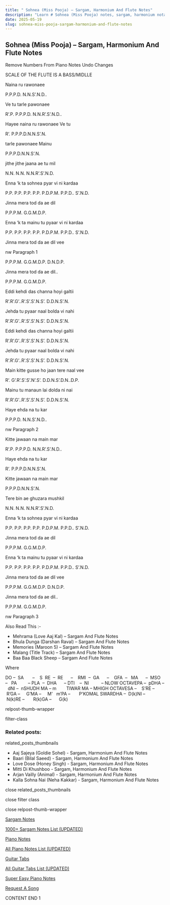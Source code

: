 ```yaml
---
title: " Sohnea (Miss Pooja) – Sargam, Harmonium And Flute Notes"
description: "Learn # Sohnea (Miss Pooja) notes, sargam, harmonium notations and flute notes. Easy step-by-step tutorial for beginners."
date: 2025-05-19
slug: sohnea-miss-pooja-sargam-harmonium-and-flute-notes
---
```


## Sohnea (Miss Pooja) – Sargam, Harmonium And Flute Notes

Remove Numbers From Piano Notes
Undo Changes

SCALE OF THE FLUTE IS A BASS/MIDLLE

Naina ru rawonaee

P.P.P.D. N.N.S’.N.D..

Ve tu tarle pawonaee

R’.P. P.P.P.D. N.N.R’.S’.N.D..

Hayee naina ru rawonaee Ve tu

R’. P.P.P.D.N.N.S’.N.

tarle pawonaee Mainu

P.P.P.D.N.N.S’.N.

jithe jithe jaana ae tu mil

N.N. N.N. N.N.R’.S’.N.D.

Enna ‘k ta sohnea pyar vi ni kardaa

P.P. P.P. P.P. P.P. P.D.P.M. P.P.D.. S’.N.D.

Jinna mera tod da ae dil

P.P.P.M. G.G.M.D.P.

Enna ‘k ta mainu tu pyaar vi ni kardaa

P.P. P.P. P.P. P.P. P.D.P.M. P.P.D.. S’.N.D.

Jinna mera tod da ae dil vee

nw Paragraph 1

P.P.P.M. G.G.M.D.P. D.N.D.P.

Jinna mera tod da ae dil..

P.P.P.M. G.G.M.D.P.

Eddi kehdi das channa hoyi galtii

R’.R’.G’..R’.S’.S’.N.S’. D.D.N.S’.N.

Jehda tu pyaar naal bolda vi nahi

R’.R’.G’..R’.S’.S’.N.S’. D.D.N.S’.N.

Eddi kehdi das channa hoyi galtii

R’.R’.G’..R’.S’.S’.N.S’. D.D.N.S’.N.

Jehda tu pyaar naal bolda vi nahi

R’.R’.G’..R’.S’.S’.N.S’. D.D.N.S’.N.

Main kitte gusse ho jaan tere naal vee

R’. G’.R’.S’.S’.N’.S’. D.D.N.S’.D.N..D.P.

Mainu tu manaun lai dolda ni nai

R’.R’.G’..R’.S’.S’.N.S’. D.D.N.S’.N.

Haye ehda na tu kar

P.P.P.D. N.N.S’.N.D..

nw Paragraph 2

Kitte jawaan na main mar

R’.P. P.P.P.D. N.N.R’.S’.N.D..

Haye ehda na tu kar

R’. P.P.P.D.N.N.S’.N.

Kitte jawaan na main mar

P.P.P.D.N.N.S’.N.

Tere bin ae ghuzara mushkil

N.N. N.N. N.N.R’.S’.N.D.

Enna ‘k ta sohnea pyar vi ni kardaa

P.P. P.P. P.P. P.P. P.D.P.M. P.P.D.. S’.N.D.

Jinna mera tod da ae dil

P.P.P.M. G.G.M.D.P.

Enna ‘k ta mainu tu pyaar vi ni kardaa

P.P. P.P. P.P. P.P. P.D.P.M. P.P.D.. S’.N.D.

Jinna mera tod da ae dil vee

P.P.P.M. G.G.M.D.P. D.N.D.P.

Jinna mera tod da ae dil..

P.P.P.M. G.G.M.D.P.

nw Paragraph 3

Also Read This :-

- Mehrama (Love Aaj Kal) – Sargam And Flute Notes
- Bhula Dunga (Darshan Raval) – Sargam And Flute Notes
- Memories (Maroon 5) – Sargam And Flute Notes
- Malang (Title Track) – Sargam And Flute Notes
- Baa Baa Black Sheep – Sargam And Flute Notes

Where

DO –  SA       –    S  RE  –  RE      –    RMI  –  GA      –    GFA  –   MA      –  MSO  –   PA         – PLA  –  DHA      – DTI    –  NI          – NLOW OCTAVEPA –  pDHA –  dNI –  nSHUDH MA – m        TIWAR MA – MHIGH OCTAVESA –    S’RE –     R’GA –     G’MA –     M’   m’PA –       P’KOMAL SWARDHA –  D(k)NI –       N(k)RE –       R(k)GA –      G(k)

relpost-thumb-wrapper

filter-class

### Related posts:

related_posts_thumbnails

- Aaj Sajeya (Goldie Sohel) - Sargam, Harmonium And Flute Notes
- Baari (Bilal Saeed) - Sargam, Harmonium And Flute Notes
- Love Dose (Honey Singh) - Sargam, Harmonium And Flute Notes
- Mitti Di Khushboo - Sargam, Harmonium And Flute Notes
- Arjan Vailly (Animal) - Sargam, Harmonium And Flute Notes
- Kalla Sohna Nai (Neha Kakkar) - Sargam, Harmonium And Flute Notes

close related_posts_thumbnails

close filter class

close relpost-thumb-wrapper

[Sargam Notes](/sargam-notes.html)

[1000+ Sargam Notes List (UPDATED)](/all-songs-list-sargam-notes.html)

[Piano Notes](/piano-notes.html)

[All Piano Notes List (UPDATED)](/all-songs-list-piano-notes.html)

[Guitar Tabs](/guitar-tabs.html)

[All Guitar Tabs List (UPDATED)](/all-songs-list-guitar-tabs.html)

[Super Easy Piano Notes](https://studywall.in/)

[Request A Song](/request-a-song.html)

CONTENT END 1
